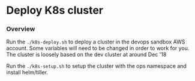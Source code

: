 # Deploy K8s cluster
### Overview
Run the `./k8s-deploy.sh` to deploy a cluster in the devops sandbox AWS account. Some variables will need to be changed in order to work for you. The cluster is loosely based on the dev cluster at around Dec '18

Run the `./k8s-setup.sh` to setup the cluster with the ops namespace and install helm/tiller. 